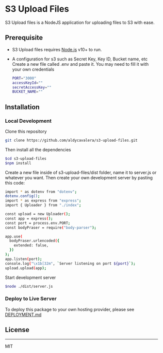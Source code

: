 # S3 Upload Files

S3 Upload files is a NodeJS application for uploading files to S3 with ease.

## Prerequisite

- S3 Upload files requires [Node.js](https://nodejs.org/) v10+ to run.
- A configuration for s3 such as Secret Key, Key ID, Bucket name, etc\
  Create a new file called .env and paste it. You may need to fill it with your own credentials

  ```sh
  PORT="3000"
  accessKeyId=""
  secretAccessKey=""
  BUCKET_NAME=""
  ```

## Installation

### Local Development

Clone this repository

```sh
git clone https://github.com/aldycavalera/s3-upload-files.git
```

Then install all the dependencies

```sh
$cd s3-upload-files
$npm install
```

Create a new file inside of s3-upload-files/dist folder, name it to server.js or whatever you want. Then create your own development server by pasting this code:

```sh
import * as dotenv from "dotenv";
dotenv.config();
import * as express from "express";
import { Uploader } from "./index";

const upload = new Uploader();
const app = express();
const port = process.env.PORT;
const bodyPraser = require("body-parser");

app.use(
  bodyPraser.urlencoded({
    extended: false,
  })
);
app.listen(port);
console.log("\x1b[32m", `Server listening on port ${port}`);
upload.upload(app);
```

Start development server

```sh
$node ./dist/server.js
```

### Deploy to Live Server

To deploy this package to your own hosting provider, please see [DEPLOYMENT.md](https://github.com/aldycavalera/s3-upload-files/blob/main/DEPLOYMENT.md)

## License

---

MIT

